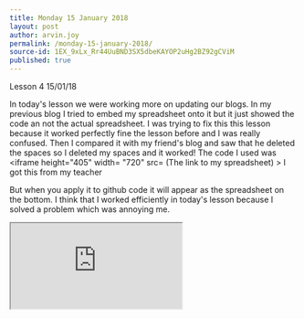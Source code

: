 ```yaml
---
title: Monday 15 January 2018
layout: post
author: arvin.joy
permalink: /monday-15-january-2018/
source-id: 1EX_9xLx_Rr44UuBND3SX5dbeKAYOP2uHg2BZ92gCViM
published: true
---
```

Lesson 4        15/01/18

In today's lesson we were working more on updating our blogs. In my previous blog I tried to embed my spreadsheet onto it but it just showed the code an not the actual spreadsheet. I was trying to fix this this lesson because it worked perfectly fine the lesson before and I was really confused. Then I compared it with my friend's blog and saw that he deleted the spaces so I deleted my spaces and it worked! The code I used was <iframe height="405" width= "720" src= (The link to my spreadsheet) ></iframe> I got this from my teacher

But when you apply it to github code it will appear as the spreadsheet on the bottom. I think that I worked efficiently in today's lesson because I solved a problem which was annoying me.
<iframe "405” width= “720” src="https://docs.google.com/spreadsheets/d/e/2PACX-1vRl_cbKmcFiUGGg5hil3V2yTb9i61Wh9Ou0HlqvYhe7_0OFoUwfB9uW4ozbMy42HWx6KhHKzFcE07UT/pubhtml?widget=true&amp;headers=false"></iframe>
